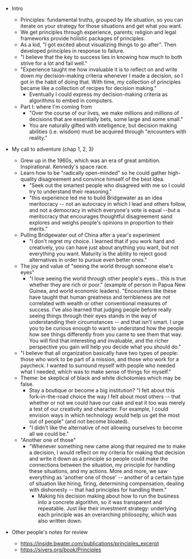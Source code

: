 * Intro
  * Principles: fundamental truths, grouped by life situation, so you can iterate on your strategy for those
    situations and get what you want.
  * We get principles through experience, parents; religion and legal frameworks provide holistic packages of
    principles.
  * As a kid, "I got excited about visualizing things to go after". Then developed principles in response to
    failure.
  * "I believe that the key to success lies in knowing how much to both strive for a lot and fail well."
  * "Experience taught me how invaluable it is to reflect on and write down my decision-making criteria
    whenever I made a decision, so I got in the habit of doing that. With time, my collection of principles
    became like a collection of recipes for decision making."
    * Eventually I could express my decision-making criteria as algorithms to embed in computers.
  * Part I: where I'm coming from
    * "Over the course of our lives, we make millions and millions of decisions that are essentially bets,
      some large and some small."
    * You are naturally gifted with intelligence, but decision making abilities (i.e. wisdom) must be acquired
      through "encounters with reality."
* My call to adventure (chap 1, 2, 3)
  * Grew up in the 1960s, which was an era of great ambition. Inspirational. Kennedy's space race.
  * Learn how to be "radically open-minded" so he could gather high-quality disagreement and convince himself
    of the best idea.
    * "Seek out the smartest people who disagreed with me so I could try to understand their reasoning."
    * "this experience led me to build Bridgewater as an idea meritocracy -- not an autocracy in which I lead
      and others follow, and not a democracy in which everyone's vote is equal --but a meritocracy that
      encourages thoughtful disagreement sand explores and weighs people's opinions in proportion to their
      merits."
  * Pulling Bridgewater out of China after a year's experiment
    * "I don't regret my choice. I learned that if you work hard and creatively, you can have just about
      anything you want, but not everything you want. Maturity is the ability to reject good alternatives in
      order to pursue even better ones."
  * The joy and value of "seeing the world through someone else's eyes"
    * "I love seeing the world through other people's eyes... this is true whether they are rich or poor."
      (example of person in Papua New Guinea, and world economic leaders). "Encounters like these have taught
      that human greatness and terribleness are not correlated with wealth or other conventional measures of
      success. I've also learned that judging people before really seeing things through their eyes stands in
      the way of understanding their circumstances -- and that isn't smart. I urge you to be curious enough to
      want to understand how the people how see things differently from you came to see them that way. You
      will find that interesting and invaluable, and the richer perspective you gain will help you decide what
      you should do."
  * "I believe that all organization basically have two types of people: those who work to be part of a
    mission, and those who work for a paycheck. I wanted to surround myself with people who needed what I
    needed, which was to make sense of things for myself."
  * Theme: be skeptical of black and white dichotomies which may be false.
    * Stay a boutique or become a big institution? "I felt about this fork-in-the-road choice the way I felt
      about most others -- that whether or not we could have our cake and eat it too was merely a test of our
      creativity and character. For example, I could envision ways in which technology would help us get the
      most out of people" (and not become bloated).
    * "I didn't like the alternative of not allowing ourselves to become all we could be."
  * "Another one of those"
    * "Whenever something new came along that required me to make a decision, I would reflect on my criteria
      for making that decision and write it down as a principle so people could make the connections between
      the situation, my principle for handling these situations, and my actions. More and more, we saw
      everything as 'another one of those' -- another of a certain type of situation like hiring, firing,
      determining compensation, dealing with dishonesty -- that had principles for handling them."
      * Making his decision making about how to run the business into a concrete algorithm, so it was
        transparent and repeatable. Just like their investment strategy: underlying each principle was an
        overarching philosophy, which was also written down.

* Other people's notes for review
  * https://inside.bwater.com/publications/principles_excerpt
  * https://sivers.org/book/Principles
